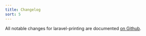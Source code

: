 ```yaml
---
title: Changelog
sort: 5
---
```


All notable changes for laravel-printing are documented [on Github](https://github.com/rawilk/laravel-printing/blob/master/CHANGELOG.md).
